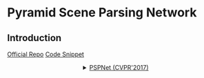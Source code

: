 # Pyramid Scene Parsing Network

## Introduction

<!-- [ALGORITHM] -->

<a href="https://github.com/hszhao/PSPNet">Official Repo</a>
<a href="https://github.com/open-mmlab/mmsegmentation/blob/v0.17.0/mmseg/models/decode_heads/psp_head.py#L63">Code Snippet</a>

<details>
<summary align="middle"><a href="https://arxiv.org/abs/1612.01105">PSPNet (CVPR'2017)</a></summary>

```latex
@inproceedings{zhao2017pspnet,
  title={Pyramid Scene Parsing Network},
  author={Zhao, Hengshuang and Shi, Jianping and Qi, Xiaojuan and Wang, Xiaogang and Jia, Jiaya},
  booktitle={CVPR},
  year={2017}
}
```

## Results and models

### Cityscapes

| Method | Backbone  | Crop Size | Lr schd | Mem (GB) | Inf time (fps) |  mIoU | mIoU(ms+flip) | config                                                                                                                       | download                                                                                                                                                                                                                                                                                                                                                         |
| ------ | --------- | --------- | ------: | -------- | -------------- | ----: | ------------: | ---------------------------------------------------------------------------------------------------------------------------- | ---------------------------------------------------------------------------------------------------------------------------------------------------------------------------------------------------------------------------------------------------------------------------------------------------------------------------------------------------------------- |
| PSPNet | R-50-D8   | 512x1024  |   40000 | 6.1      | 4.07           | 77.85 |         79.18 | [config](https://github.com/open-mmlab/mmsegmentation/blob/master/configs/pspnet/pspnet_r50-d8_512x1024_40k_cityscapes.py)   | [model](https://download.openmmlab.com/mmsegmentation/v0.5/pspnet/pspnet_r50-d8_512x1024_40k_cityscapes/pspnet_r50-d8_512x1024_40k_cityscapes_20200605_003338-2966598c.pth) &#124; [log](https://download.openmmlab.com/mmsegmentation/v0.5/pspnet/pspnet_r50-d8_512x1024_40k_cityscapes/pspnet_r50-d8_512x1024_40k_cityscapes_20200605_003338.log.json)         |
| PSPNet | R-101-D8  | 512x1024  |   40000 | 9.6      | 2.68           | 78.34 |         79.74 | [config](https://github.com/open-mmlab/mmsegmentation/blob/master/configs/pspnet/pspnet_r101-d8_512x1024_40k_cityscapes.py)  | [model](https://download.openmmlab.com/mmsegmentation/v0.5/pspnet/pspnet_r101-d8_512x1024_40k_cityscapes/pspnet_r101-d8_512x1024_40k_cityscapes_20200604_232751-467e7cf4.pth) &#124; [log](https://download.openmmlab.com/mmsegmentation/v0.5/pspnet/pspnet_r101-d8_512x1024_40k_cityscapes/pspnet_r101-d8_512x1024_40k_cityscapes_20200604_232751.log.json)     |
| PSPNet | R-50-D8   | 769x769   |   40000 | 6.9      | 1.76           | 78.26 |         79.88 | [config](https://github.com/open-mmlab/mmsegmentation/blob/master/configs/pspnet/pspnet_r50-d8_769x769_40k_cityscapes.py)    | [model](https://download.openmmlab.com/mmsegmentation/v0.5/pspnet/pspnet_r50-d8_769x769_40k_cityscapes/pspnet_r50-d8_769x769_40k_cityscapes_20200606_112725-86638686.pth) &#124; [log](https://download.openmmlab.com/mmsegmentation/v0.5/pspnet/pspnet_r50-d8_769x769_40k_cityscapes/pspnet_r50-d8_769x769_40k_cityscapes_20200606_112725.log.json)             |
| PSPNet | R-101-D8  | 769x769   |   40000 | 10.9     | 1.15           | 79.08 |         80.28 | [config](https://github.com/open-mmlab/mmsegmentation/blob/master/configs/pspnet/pspnet_r101-d8_769x769_40k_cityscapes.py)   | [model](https://download.openmmlab.com/mmsegmentation/v0.5/pspnet/pspnet_r101-d8_769x769_40k_cityscapes/pspnet_r101-d8_769x769_40k_cityscapes_20200606_112753-61c6f5be.pth) &#124; [log](https://download.openmmlab.com/mmsegmentation/v0.5/pspnet/pspnet_r101-d8_769x769_40k_cityscapes/pspnet_r101-d8_769x769_40k_cityscapes_20200606_112753.log.json)         |
| PSPNet | R-18-D8   | 512x1024  |   80000 | 1.7      | 15.71          | 74.87 |         76.04 | [config](https://github.com/open-mmlab/mmsegmentation/blob/master/configs/pspnet/pspnet_r18-d8_512x1024_80k_cityscapes.py)   | [model](https://download.openmmlab.com/mmsegmentation/v0.5/pspnet/pspnet_r18-d8_512x1024_80k_cityscapes/pspnet_r18-d8_512x1024_80k_cityscapes_20201225_021458-09ffa746.pth) &#124; [log](https://download.openmmlab.com/mmsegmentation/v0.5/pspnet/pspnet_r18-d8_512x1024_80k_cityscapes/pspnet_r18-d8_512x1024_80k_cityscapes-20201225_021458.log.json)         |
| PSPNet | R-50-D8   | 512x1024  |   80000 | -        | -              | 78.55 |         79.79 | [config](https://github.com/open-mmlab/mmsegmentation/blob/master/configs/pspnet/pspnet_r50-d8_512x1024_80k_cityscapes.py)   | [model](https://download.openmmlab.com/mmsegmentation/v0.5/pspnet/pspnet_r50-d8_512x1024_80k_cityscapes/pspnet_r50-d8_512x1024_80k_cityscapes_20200606_112131-2376f12b.pth) &#124; [log](https://download.openmmlab.com/mmsegmentation/v0.5/pspnet/pspnet_r50-d8_512x1024_80k_cityscapes/pspnet_r50-d8_512x1024_80k_cityscapes_20200606_112131.log.json)         |
| PSPNet | R-101-D8  | 512x1024  |   80000 | -        | -              | 79.76 |         81.01 | [config](https://github.com/open-mmlab/mmsegmentation/blob/master/configs/pspnet/pspnet_r101-d8_512x1024_80k_cityscapes.py)  | [model](https://download.openmmlab.com/mmsegmentation/v0.5/pspnet/pspnet_r101-d8_512x1024_80k_cityscapes/pspnet_r101-d8_512x1024_80k_cityscapes_20200606_112211-e1e1100f.pth) &#124; [log](https://download.openmmlab.com/mmsegmentation/v0.5/pspnet/pspnet_r101-d8_512x1024_80k_cityscapes/pspnet_r101-d8_512x1024_80k_cityscapes_20200606_112211.log.json)     |
| PSPNet | R-18-D8   | 769x769   |   80000 | 1.9      | 6.20           | 75.90 |         77.86 | [config](https://github.com/open-mmlab/mmsegmentation/blob/master/configs/pspnet/pspnet_r18-d8_769x769_80k_cityscapes.py)    | [model](https://download.openmmlab.com/mmsegmentation/v0.5/pspnet/pspnet_r18-d8_769x769_80k_cityscapes/pspnet_r18-d8_769x769_80k_cityscapes_20201225_021458-3deefc62.pth) &#124; [log](https://download.openmmlab.com/mmsegmentation/v0.5/pspnet/pspnet_r18-d8_769x769_80k_cityscapes/pspnet_r18-d8_769x769_80k_cityscapes-20201225_021458.log.json)             |
| PSPNet | R-50-D8   | 769x769   |   80000 | -        | -              | 79.59 |         80.69 | [config](https://github.com/open-mmlab/mmsegmentation/blob/master/configs/pspnet/pspnet_r50-d8_769x769_80k_cityscapes.py)    | [model](https://download.openmmlab.com/mmsegmentation/v0.5/pspnet/pspnet_r50-d8_769x769_80k_cityscapes/pspnet_r50-d8_769x769_80k_cityscapes_20200606_210121-5ccf03dd.pth) &#124; [log](https://download.openmmlab.com/mmsegmentation/v0.5/pspnet/pspnet_r50-d8_769x769_80k_cityscapes/pspnet_r50-d8_769x769_80k_cityscapes_20200606_210121.log.json)             |
| PSPNet | R-101-D8  | 769x769   |   80000 | -        | -              | 79.77 |         81.06 | [config](https://github.com/open-mmlab/mmsegmentation/blob/master/configs/pspnet/pspnet_r101-d8_769x769_80k_cityscapes.py)   | [model](https://download.openmmlab.com/mmsegmentation/v0.5/pspnet/pspnet_r101-d8_769x769_80k_cityscapes/pspnet_r101-d8_769x769_80k_cityscapes_20200606_225055-dba412fa.pth) &#124; [log](https://download.openmmlab.com/mmsegmentation/v0.5/pspnet/pspnet_r101-d8_769x769_80k_cityscapes/pspnet_r101-d8_769x769_80k_cityscapes_20200606_225055.log.json)         |
| PSPNet | R-18b-D8  | 512x1024  |   80000 | 1.5      | 16.28          | 74.23 |         75.79 | [config](https://github.com/open-mmlab/mmsegmentation/blob/master/configs/pspnet/pspnet_r18b-d8_512x1024_80k_cityscapes.py)  | [model](https://download.openmmlab.com/mmsegmentation/v0.5/pspnet/pspnet_r18b-d8_512x1024_80k_cityscapes/pspnet_r18b-d8_512x1024_80k_cityscapes_20201226_063116-26928a60.pth) &#124; [log](https://download.openmmlab.com/mmsegmentation/v0.5/pspnet/pspnet_r18b-d8_512x1024_80k_cityscapes/pspnet_r18b-d8_512x1024_80k_cityscapes-20201226_063116.log.json)     |
| PSPNet | R-50b-D8  | 512x1024  |   80000 | 6.0      | 4.30           | 78.22 |         79.46 | [config](https://github.com/open-mmlab/mmsegmentation/blob/master/configs/pspnet/pspnet_r50b-d8_512x1024_80k_cityscapes.py)  | [model](https://download.openmmlab.com/mmsegmentation/v0.5/pspnet/pspnet_r50b-d8_512x1024_80k_cityscapes/pspnet_r50b-d8_512x1024_80k_cityscapes_20201225_094315-6344287a.pth) &#124; [log](https://download.openmmlab.com/mmsegmentation/v0.5/pspnet/pspnet_r50b-d8_512x1024_80k_cityscapes/pspnet_r50b-d8_512x1024_80k_cityscapes-20201225_094315.log.json)     |
| PSPNet | R-101b-D8 | 512x1024  |   80000 | 9.5      | 2.76           | 79.69 |         80.79 | [config](https://github.com/open-mmlab/mmsegmentation/blob/master/configs/pspnet/pspnet_r101b-d8_512x1024_80k_cityscapes.py) | [model](https://download.openmmlab.com/mmsegmentation/v0.5/pspnet/pspnet_r101b-d8_512x1024_80k_cityscapes/pspnet_r101b-d8_512x1024_80k_cityscapes_20201226_170012-3a4d38ab.pth) &#124; [log](https://download.openmmlab.com/mmsegmentation/v0.5/pspnet/pspnet_r101b-d8_512x1024_80k_cityscapes/pspnet_r101b-d8_512x1024_80k_cityscapes-20201226_170012.log.json) |
| PSPNet | R-18b-D8  | 769x769   |   80000 | 1.7      | 6.41           | 74.92 |         76.90 | [config](https://github.com/open-mmlab/mmsegmentation/blob/master/configs/pspnet/pspnet_r18b-d8_769x769_80k_cityscapes.py)   | [model](https://download.openmmlab.com/mmsegmentation/v0.5/pspnet/pspnet_r18b-d8_769x769_80k_cityscapes/pspnet_r18b-d8_769x769_80k_cityscapes_20201226_080942-bf98d186.pth) &#124; [log](https://download.openmmlab.com/mmsegmentation/v0.5/pspnet/pspnet_r18b-d8_769x769_80k_cityscapes/pspnet_r18b-d8_769x769_80k_cityscapes-20201226_080942.log.json)         |
| PSPNet | R-50b-D8  | 769x769   |   80000 | 6.8      | 1.88           | 78.50 |         79.96 | [config](https://github.com/open-mmlab/mmsegmentation/blob/master/configs/pspnet/pspnet_r50b-d8_769x769_80k_cityscapes.py)   | [model](https://download.openmmlab.com/mmsegmentation/v0.5/pspnet/pspnet_r50b-d8_769x769_80k_cityscapes/pspnet_r50b-d8_769x769_80k_cityscapes_20201225_094316-4c643cf6.pth) &#124; [log](https://download.openmmlab.com/mmsegmentation/v0.5/pspnet/pspnet_r50b-d8_769x769_80k_cityscapes/pspnet_r50b-d8_769x769_80k_cityscapes-20201225_094316.log.json)         |
| PSPNet | R-101b-D8 | 769x769   |   80000 | 10.8     | 1.17           | 78.87 |         80.04 | [config](https://github.com/open-mmlab/mmsegmentation/blob/master/configs/pspnet/pspnet_r101b-d8_769x769_80k_cityscapes.py)  | [model](https://download.openmmlab.com/mmsegmentation/v0.5/pspnet/pspnet_r101b-d8_769x769_80k_cityscapes/pspnet_r101b-d8_769x769_80k_cityscapes_20201226_171823-f0e7c293.pth) &#124; [log](https://download.openmmlab.com/mmsegmentation/v0.5/pspnet/pspnet_r101b-d8_769x769_80k_cityscapes/pspnet_r101b-d8_769x769_80k_cityscapes-20201226_171823.log.json)     |

### ADE20K

| Method | Backbone | Crop Size | Lr schd | Mem (GB) | Inf time (fps) |  mIoU | mIoU(ms+flip) | config                                                                                                                  | download                                                                                                                                                                                                                                                                                                                                     |
| ------ | -------- | --------- | ------: | -------- | -------------- | ----: | ------------: | ----------------------------------------------------------------------------------------------------------------------- | -------------------------------------------------------------------------------------------------------------------------------------------------------------------------------------------------------------------------------------------------------------------------------------------------------------------------------------------- |
| PSPNet | R-50-D8  | 512x512   |   80000 | 8.5      | 23.53          | 41.13 |         41.94 | [config](https://github.com/open-mmlab/mmsegmentation/blob/master/configs/pspnet/pspnet_r50-d8_512x512_80k_ade20k.py)   | [model](https://download.openmmlab.com/mmsegmentation/v0.5/pspnet/pspnet_r50-d8_512x512_80k_ade20k/pspnet_r50-d8_512x512_80k_ade20k_20200615_014128-15a8b914.pth) &#124; [log](https://download.openmmlab.com/mmsegmentation/v0.5/pspnet/pspnet_r50-d8_512x512_80k_ade20k/pspnet_r50-d8_512x512_80k_ade20k_20200615_014128.log.json)         |
| PSPNet | R-101-D8 | 512x512   |   80000 | 12       | 15.30          | 43.57 |         44.35 | [config](https://github.com/open-mmlab/mmsegmentation/blob/master/configs/pspnet/pspnet_r101-d8_512x512_80k_ade20k.py)  | [model](https://download.openmmlab.com/mmsegmentation/v0.5/pspnet/pspnet_r101-d8_512x512_80k_ade20k/pspnet_r101-d8_512x512_80k_ade20k_20200614_031423-b6e782f0.pth) &#124; [log](https://download.openmmlab.com/mmsegmentation/v0.5/pspnet/pspnet_r101-d8_512x512_80k_ade20k/pspnet_r101-d8_512x512_80k_ade20k_20200614_031423.log.json)     |
| PSPNet | R-50-D8  | 512x512   |  160000 | -        | -              | 42.48 |         43.44 | [config](https://github.com/open-mmlab/mmsegmentation/blob/master/configs/pspnet/pspnet_r50-d8_512x512_160k_ade20k.py)  | [model](https://download.openmmlab.com/mmsegmentation/v0.5/pspnet/pspnet_r50-d8_512x512_160k_ade20k/pspnet_r50-d8_512x512_160k_ade20k_20200615_184358-1890b0bd.pth) &#124; [log](https://download.openmmlab.com/mmsegmentation/v0.5/pspnet/pspnet_r50-d8_512x512_160k_ade20k/pspnet_r50-d8_512x512_160k_ade20k_20200615_184358.log.json)     |
| PSPNet | R-101-D8 | 512x512   |  160000 | -        | -              | 44.39 |         45.35 | [config](https://github.com/open-mmlab/mmsegmentation/blob/master/configs/pspnet/pspnet_r101-d8_512x512_160k_ade20k.py) | [model](https://download.openmmlab.com/mmsegmentation/v0.5/pspnet/pspnet_r101-d8_512x512_160k_ade20k/pspnet_r101-d8_512x512_160k_ade20k_20200615_100650-967c316f.pth) &#124; [log](https://download.openmmlab.com/mmsegmentation/v0.5/pspnet/pspnet_r101-d8_512x512_160k_ade20k/pspnet_r101-d8_512x512_160k_ade20k_20200615_100650.log.json) |

### Pascal VOC 2012 + Aug

| Method | Backbone | Crop Size | Lr schd | Mem (GB) | Inf time (fps) |  mIoU | mIoU(ms+flip) | config                                                                                                                   | download                                                                                                                                                                                                                                                                                                                                         |
| ------ | -------- | --------- | ------: | -------- | -------------- | ----: | ------------: | ------------------------------------------------------------------------------------------------------------------------ | ------------------------------------------------------------------------------------------------------------------------------------------------------------------------------------------------------------------------------------------------------------------------------------------------------------------------------------------------ |
| PSPNet | R-50-D8  | 512x512   |   20000 | 6.1      | 23.59          | 76.78 |         77.61 | [config](https://github.com/open-mmlab/mmsegmentation/blob/master/configs/pspnet/pspnet_r50-d8_512x512_20k_voc12aug.py)  | [model](https://download.openmmlab.com/mmsegmentation/v0.5/pspnet/pspnet_r50-d8_512x512_20k_voc12aug/pspnet_r50-d8_512x512_20k_voc12aug_20200617_101958-ed5dfbd9.pth) &#124; [log](https://download.openmmlab.com/mmsegmentation/v0.5/pspnet/pspnet_r50-d8_512x512_20k_voc12aug/pspnet_r50-d8_512x512_20k_voc12aug_20200617_101958.log.json)     |
| PSPNet | R-101-D8 | 512x512   |   20000 | 9.6      | 15.02          | 78.47 |         79.25 | [config](https://github.com/open-mmlab/mmsegmentation/blob/master/configs/pspnet/pspnet_r101-d8_512x512_20k_voc12aug.py) | [model](https://download.openmmlab.com/mmsegmentation/v0.5/pspnet/pspnet_r101-d8_512x512_20k_voc12aug/pspnet_r101-d8_512x512_20k_voc12aug_20200617_102003-4aef3c9a.pth) &#124; [log](https://download.openmmlab.com/mmsegmentation/v0.5/pspnet/pspnet_r101-d8_512x512_20k_voc12aug/pspnet_r101-d8_512x512_20k_voc12aug_20200617_102003.log.json) |
| PSPNet | R-50-D8  | 512x512   |   40000 | -        | -              | 77.29 |         78.48 | [config](https://github.com/open-mmlab/mmsegmentation/blob/master/configs/pspnet/pspnet_r50-d8_512x512_40k_voc12aug.py)  | [model](https://download.openmmlab.com/mmsegmentation/v0.5/pspnet/pspnet_r50-d8_512x512_40k_voc12aug/pspnet_r50-d8_512x512_40k_voc12aug_20200613_161222-ae9c1b8c.pth) &#124; [log](https://download.openmmlab.com/mmsegmentation/v0.5/pspnet/pspnet_r50-d8_512x512_40k_voc12aug/pspnet_r50-d8_512x512_40k_voc12aug_20200613_161222.log.json)     |
| PSPNet | R-101-D8 | 512x512   |   40000 | -        | -              | 78.52 |         79.57 | [config](https://github.com/open-mmlab/mmsegmentation/blob/master/configs/pspnet/pspnet_r101-d8_512x512_40k_voc12aug.py) | [model](https://download.openmmlab.com/mmsegmentation/v0.5/pspnet/pspnet_r101-d8_512x512_40k_voc12aug/pspnet_r101-d8_512x512_40k_voc12aug_20200613_161222-bc933b18.pth) &#124; [log](https://download.openmmlab.com/mmsegmentation/v0.5/pspnet/pspnet_r101-d8_512x512_40k_voc12aug/pspnet_r101-d8_512x512_40k_voc12aug_20200613_161222.log.json) |

### Pascal Context

| Method | Backbone | Crop Size | Lr schd | Mem (GB) | Inf time (fps) |  mIoU | mIoU(ms+flip) | config                                                                                                                         | download                                                                                                                                                                                                                                                                                                                                                                 |
| ------ | -------- | --------- | ------: | -------- | -------------- | ----: | ------------: | ------------------------------------------------------------------------------------------------------------------------------ | ------------------------------------------------------------------------------------------------------------------------------------------------------------------------------------------------------------------------------------------------------------------------------------------------------------------------------------------------------------------------ |
| PSPNet | R-101-D8 | 480x480   |   40000 | 8.8      | 9.68           | 46.60 |         47.78 | [config](https://github.com/open-mmlab/mmsegmentation/blob/master/configs/pspnet/pspnet_r101-d8_480x480_40k_pascal_context.py) | [model](https://download.openmmlab.com/mmsegmentation/v0.5/pspnet/pspnet_r101-d8_480x480_40k_pascal_context/pspnet_r101-d8_480x480_40k_pascal_context_20200911_211210-bf0f5d7c.pth) &#124; [log](https://download.openmmlab.com/mmsegmentation/v0.5/pspnet/pspnet_r101-d8_480x480_40k_pascal_context/pspnet_r101-d8_480x480_40k_pascal_context-20200911_211210.log.json) |
| PSPNet | R-101-D8 | 480x480   |   80000 | -        | -              | 46.03 |         47.15 | [config](https://github.com/open-mmlab/mmsegmentation/blob/master/configs/pspnet/pspnet_r101-d8_480x480_80k_pascal_context.py) | [model](https://download.openmmlab.com/mmsegmentation/v0.5/pspnet/pspnet_r101-d8_480x480_80k_pascal_context/pspnet_r101-d8_480x480_80k_pascal_context_20200911_190530-c86d6233.pth) &#124; [log](https://download.openmmlab.com/mmsegmentation/v0.5/pspnet/pspnet_r101-d8_480x480_80k_pascal_context/pspnet_r101-d8_480x480_80k_pascal_context-20200911_190530.log.json) |

### Pascal Context 59

| Method | Backbone | Crop Size | Lr schd | Mem (GB) | Inf time (fps) |  mIoU | mIoU(ms+flip) | config                                                                                                                         | download                                                                                                                                                                                                                                                                                                                                                                 |
| ------ | -------- | --------- | ------: | -------- | -------------- | ----: | ------------: | ------------------------------------------------------------------------------------------------------------------------------ | ------------------------------------------------------------------------------------------------------------------------------------------------------------------------------------------------------------------------------------------------------------------------------------------------------------------------------------------------------------------------ |
| PSPNet | R-101-D8 | 480x480   |   40000 | -      | -           | 52.02 |         53.54 | [config](https://github.com/open-mmlab/mmsegmentation/blob/master/configs/pspnet/pspnet_r101-d8_480x480_40k_pascal_context_59.py) | [model](https://download.openmmlab.com/mmsegmentation/v0.5/pspnet/pspnet_r101-d8_480x480_40k_pascal_context_59/pspnet_r101-d8_480x480_40k_pascal_context_59_20210416_114524-86d44cd4.pth) &#124; [log](https://download.openmmlab.com/mmsegmentation/v0.5/pspnet/pspnet_r101-d8_480x480_40k_pascal_context_59/pspnet_r101-d8_480x480_40k_pascal_context_59-20210416_114524.log.json) |
| PSPNet | R-101-D8 | 480x480   |   80000 | -        | -              | 52.47 |         53.99 | [config](https://github.com/open-mmlab/mmsegmentation/blob/master/configs/pspnet/pspnet_r101-d8_480x480_80k_pascal_context_59.py) | [model](https://download.openmmlab.com/mmsegmentation/v0.5/pspnet/pspnet_r101-d8_480x480_80k_pascal_context_59/pspnet_r101-d8_480x480_80k_pascal_context_59_20210416_114418-fa6caaa2.pth) &#124; [log](https://download.openmmlab.com/mmsegmentation/v0.5/pspnet/pspnet_r101-d8_480x480_80k_pascal_context_59/pspnet_r101-d8_480x480_80k_pascal_context_59-20210416_114418.log.json) |

### Dark Zurich and Nighttime Driving

We support evaluation results on these two datasets using models above trained on Cityscapes training set.

  |Method|Backbone |Training Dataset |Test Dataset          |mIoU |config| evaluation checkpoint|
  |------ |------  |------ |-----            |-----|-----|-----|
  |PSPNet|R-50-D8  |Cityscapes Training set |Dark Zurich      |10.91|[config](https://github.com/open-mmlab/mmsegmentation/blob/master/configs/pspnet/pspnet_r50-d8_512x1024_40k_dark.py)|[model](https://download.openmmlab.com/mmsegmentation/v0.5/pspnet/pspnet_r50-d8_512x1024_40k_cityscapes/pspnet_r50-d8_512x1024_40k_cityscapes_20200605_003338-2966598c.pth) &#124; [log](https://download.openmmlab.com/mmsegmentation/v0.5/pspnet/pspnet_r50-d8_512x1024_40k_cityscapes/pspnet_r50-d8_512x1024_40k_cityscapes_20200605_003338.log.json) |
  |PSPNet|R-50-D8  |Cityscapes Training set |Nighttime Driving|23.02|[config](https://github.com/open-mmlab/mmsegmentation/blob/master/configs/pspnet/pspnet_r50-d8_512x1024_40k_night_driving.py)| [model](https://download.openmmlab.com/mmsegmentation/v0.5/pspnet/pspnet_r50-d8_512x1024_40k_cityscapes/pspnet_r50-d8_512x1024_40k_cityscapes_20200605_003338-2966598c.pth) &#124; [log](https://download.openmmlab.com/mmsegmentation/v0.5/pspnet/pspnet_r50-d8_512x1024_40k_cityscapes/pspnet_r50-d8_512x1024_40k_cityscapes_20200605_003338.log.json) |
  |PSPNet|R-50-D8  |Cityscapes Training set |Cityscapes Validation set|77.85 | [config](https://github.com/open-mmlab/mmsegmentation/blob/master/configs/pspnet/pspnet_r50-d8_512x1024_40k_cityscapes.py)   | [model](https://download.openmmlab.com/mmsegmentation/v0.5/pspnet/pspnet_r50-d8_512x1024_40k_cityscapes/pspnet_r50-d8_512x1024_40k_cityscapes_20200605_003338-2966598c.pth) &#124; [log](https://download.openmmlab.com/mmsegmentation/v0.5/pspnet/pspnet_r50-d8_512x1024_40k_cityscapes/pspnet_r50-d8_512x1024_40k_cityscapes_20200605_003338.log.json) |
  |PSPNet|R-101-D8 |Cityscapes Training set |Dark Zurich      |10.16|[config](https://github.com/open-mmlab/mmsegmentation/blob/master/configs/pspnet/pspnet_r101-d8_512x1024_40k_dark.py)| [model](https://download.openmmlab.com/mmsegmentation/v0.5/pspnet/pspnet_r101-d8_512x1024_40k_cityscapes/pspnet_r101-d8_512x1024_40k_cityscapes_20200604_232751-467e7cf4.pth) &#124; [log](https://download.openmmlab.com/mmsegmentation/v0.5/pspnet/pspnet_r101-d8_512x1024_40k_cityscapes/pspnet_r101-d8_512x1024_40k_cityscapes_20200604_232751.log.json) |
  |PSPNet|R-101-D8 |Cityscapes Training set |Nighttime Driving|20.25|[config](https://github.com/open-mmlab/mmsegmentation/blob/master/configs/pspnet/pspnet_r101-d8_512x1024_40k_night_driving.py)| [model](https://download.openmmlab.com/mmsegmentation/v0.5/pspnet/pspnet_r101-d8_512x1024_40k_cityscapes/pspnet_r101-d8_512x1024_40k_cityscapes_20200604_232751-467e7cf4.pth) &#124; [log](https://download.openmmlab.com/mmsegmentation/v0.5/pspnet/pspnet_r101-d8_512x1024_40k_cityscapes/pspnet_r101-d8_512x1024_40k_cityscapes_20200604_232751.log.json) |
  |PSPNet|R-101-D8 |Cityscapes Training set |Cityscapes Validation set|78.34|[config](https://github.com/open-mmlab/mmsegmentation/blob/master/configs/pspnet/pspnet_r101-d8_512x1024_40k_cityscapes.py)  | [model](https://download.openmmlab.com/mmsegmentation/v0.5/pspnet/pspnet_r101-d8_512x1024_40k_cityscapes/pspnet_r101-d8_512x1024_40k_cityscapes_20200604_232751-467e7cf4.pth) &#124; [log](https://download.openmmlab.com/mmsegmentation/v0.5/pspnet/pspnet_r101-d8_512x1024_40k_cityscapes/pspnet_r101-d8_512x1024_40k_cityscapes_20200604_232751.log.json)     |
  |PSPNet|R-101b-D8|Cityscapes Training set |Dark Zurich      |15.54|[config](https://github.com/open-mmlab/mmsegmentation/blob/master/configs/pspnet/pspnet_r101b-d8_512x1024_80k_dark.py)| [model](https://download.openmmlab.com/mmsegmentation/v0.5/pspnet/pspnet_r101b-d8_512x1024_80k_cityscapes/pspnet_r101b-d8_512x1024_80k_cityscapes_20201226_170012-3a4d38ab.pth) &#124; [log](https://download.openmmlab.com/mmsegmentation/v0.5/pspnet/pspnet_r101b-d8_512x1024_80k_cityscapes/pspnet_r101b-d8_512x1024_80k_cityscapes-20201226_170012.log.json) |
  |PSPNet|R-101b-D8|Cityscapes Training set |Nighttime Driving|22.25|[config](https://github.com/open-mmlab/mmsegmentation/blob/master/configs/pspnet/pspnet_r101b-d8_512x1024_80k_night_driving.py)| [model](https://download.openmmlab.com/mmsegmentation/v0.5/pspnet/pspnet_r101b-d8_512x1024_80k_cityscapes/pspnet_r101b-d8_512x1024_80k_cityscapes_20201226_170012-3a4d38ab.pth) &#124; [log](https://download.openmmlab.com/mmsegmentation/v0.5/pspnet/pspnet_r101b-d8_512x1024_80k_cityscapes/pspnet_r101b-d8_512x1024_80k_cityscapes-20201226_170012.log.json) |
  |PSPNet|R-101b-D8|Cityscapes Training set |Cityscapes Validation set|79.69|[config](https://github.com/open-mmlab/mmsegmentation/blob/master/configs/pspnet/pspnet_r101b-d8_512x1024_80k_cityscapes.py) | [model](https://download.openmmlab.com/mmsegmentation/v0.5/pspnet/pspnet_r101b-d8_512x1024_80k_cityscapes/pspnet_r101b-d8_512x1024_80k_cityscapes_20201226_170012-3a4d38ab.pth) &#124; [log](https://download.openmmlab.com/mmsegmentation/v0.5/pspnet/pspnet_r101b-d8_512x1024_80k_cityscapes/pspnet_r101b-d8_512x1024_80k_cityscapes-20201226_170012.log.json) |

